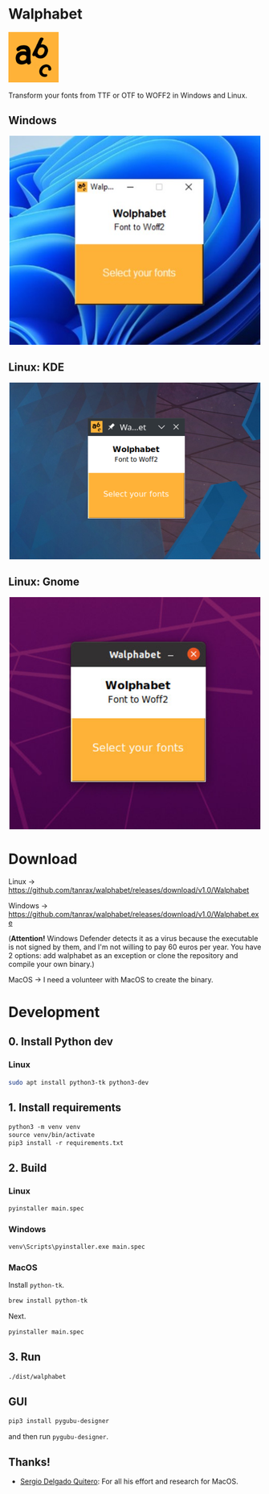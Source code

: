 # Walphabet

<img src="icon.png" width="100" alt="Icon">

Transform your fonts from TTF or OTF to WOFF2 in Windows and Linux.

## Windows

<p align="center">
  <img src="assets/windows.jpg" width="500" alt="demo">
</p>

## Linux: KDE

<p align="center">
  <img src="assets/preview.png" width="500" alt="demo">
</p>

## Linux: Gnome

<p align="center">
  <img src="assets/gnome.jpg" width="500" alt="demo">
</p>

# Download

Linux -> https://github.com/tanrax/walphabet/releases/download/v1.0/Walphabet

Windows -> https://github.com/tanrax/walphabet/releases/download/v1.0/Walphabet.exe

(**Attention!** Windows Defender detects it as a virus because the executable is not signed by them, and I'm not willing to pay 60 euros per year. You have 2 options: add walphabet as an exception or clone the repository and compile your own binary.)

MacOS -> I need a volunteer with MacOS to create the binary.

# Development

## 0. Install Python dev

### Linux

```bash
sudo apt install python3-tk python3-dev
```

## 1. Install requirements

```
python3 -m venv venv
source venv/bin/activate
pip3 install -r requirements.txt
```

## 2. Build

### Linux

```bash
pyinstaller main.spec
```

### Windows

```bash
venv\Scripts\pyinstaller.exe main.spec
```

### MacOS

Install `python-tk`.

```bash
brew install python-tk
```

Next.

```bash
pyinstaller main.spec
```

## 3. Run

```bash
./dist/walphabet
```

## GUI

```bash
pip3 install pygubu-designer
```

and then run `pygubu-designer`.

## Thanks!

- [Sergio Delgado Quitero](https://twitter.com/sdelquin): For all his effort and research for MacOS.
